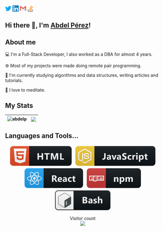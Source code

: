 [<img src="https://raw.githubusercontent.com/abdelp/abdelp/master/twitter.svg" alt="twitter logo" width="20">](https://twitter.com/AbdelPerez11)
[<img src="https://raw.githubusercontent.com/abdelp/abdelp/master/linkedin.svg" alt="linkedin logo" width="20">](https://www.linkedin.com/in/abdel-perez/)
<a href="mailto: juniorperezpy@gmail.com"><img src="https://raw.githubusercontent.com/abdelp/abdelp/master/gmail.svg" alt="gmail logo" width="20"></a>
[<img src="https://raw.githubusercontent.com/abdelp/abdelp/master/stack-overflow.svg" alt="stack-overflow logo" width="20">](https://stackoverflow.com/users/6121888/abdel-p)

## Hi there 👋, I'm <a href="https://www.linkedin.com/in/abdel-perez/">Abdel Pérez</a>!

## About me

<p>💻 I'm a Full-Stack Developer, I also worked as a DBA for almost 4 years.</p>
<p>⚙️ Most of my projects were made doing remote pair programming.</p>
<p>🧠 I'm currently studying algorithms and data structures, writing articles and tutorials.</p>
<p>🧘 I love to meditate.</p>

## My Stats

| <img src="https://github-readme-stats.vercel.app/api?username=abdelp&show_icons=true" alt="abdelp" /> | <img align="center" src="https://github-readme-stats.vercel.app/api/top-langs/?username=abdelp" />
|---|---|

## Languages and Tools...

<p align="center">
 <img src="https://raw.githubusercontent.com/8bithemant/8bithemant/master/svg/dev/languages/html.svg" alt="Twitter" style="vertical-align:top; margin:4px">
  <img src="https://raw.githubusercontent.com/8bithemant/8bithemant/master/svg/dev/languages/js.svg" alt="Twitter" style="vertical-align:top; margin:4px">
  <img src="https://raw.githubusercontent.com/8bithemant/8bithemant/master/svg/dev/frameworks/react.svg" alt="Twitter" style="vertical-align:top; margin:4px">
  <img src="https://raw.githubusercontent.com/8bithemant/8bithemant/master/svg/dev/services/npm.svg" alt="Twitter" style="vertical-align:top; margin:4px">
  <img src="https://raw.githubusercontent.com/8bithemant/8bithemant/master/svg/dev/tools/bash.svg" alt="Twitter" style="vertical-align:top; margin:4px">
</p>

<p align="center"> 
  Visitor count<br>
  <img src="https://profile-counter.glitch.me/abdelp/count.svg" />
</p>